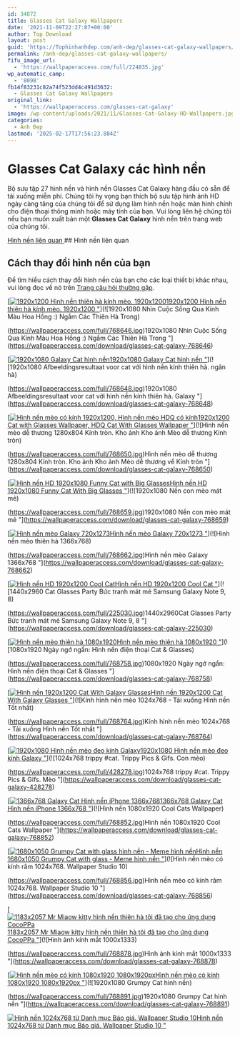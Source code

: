 ```yaml
---
id: 34872
title: Glasses Cat Galaxy Wallpapers
date: '2021-11-09T22:27:07+00:00'
author: Top Download
layout: post
guid: 'https://Tophinhanhdep.com/anh-dep/glasses-cat-galaxy-wallpapers/'
permalink: /anh-dep/glasses-cat-galaxy-wallpapers/
fifu_image_url:
  - 'https://wallpaperaccess.com/full/224835.jpg'
wp_automatic_camp:
  - '8098'
fb14f83231c82a74f523dd4c491d3632:
  - Glasses Cat Galaxy Wallpapers
original_link:
  - 'https://wallpaperaccess.com/glasses-cat-galaxy'
image: /wp-content/uploads/2021/11/Glasses-Cat-Galaxy-HD-Wallpapers.jpg
categories:
  - Ảnh Đẹp
lastmod: '2025-02-17T17:56:23.884Z'
---
```

# Glasses Cat Galaxy các hình nền

Bộ sưu tập 27 hình nền và hình nền Glasses Cat Galaxy hàng đầu có sẵn để tải xuống miễn phí. Chúng tôi hy vọng bạn thích bộ sưu tập hình ảnh HD ngày càng tăng của chúng tôi để sử dụng làm hình nền hoặc màn hình chính cho điện thoại thông minh hoặc máy tính của bạn. Vui lòng liên hệ chúng tôi nếu bạn muốn xuất bản một **Glasses Cat Galaxy** hình nền trên trang web của chúng tôi.

[Hình nền liên quan ](#related) ## Hình nền liên quan

## Cách thay đổi hình nền của bạn

Để tìm hiểu cách thay đổi hình nền của bạn cho các loại thiết bị khác nhau, vui lòng đọc về nó trên [Trang câu hỏi thường gặp](https://tophinhanhdep.com/faq/).

  
[[![1920x1200 Hình nền thiên hà kính mèo.  1920x1200](https://wallpaperaccess.com/full/224835.jpg)1920x1200 Hình nền thiên hà kính mèo. 1920x1200 "](https://wallpaperaccess.com/download/glasses-cat-galaxy-224835)](![1920x1080 Nhìn Cuộc Sống Qua Kính Màu Hoa Hồng :) Ngắm Các Thiên Hà Trong)

(https://wallpaperaccess.com/full/768646.jpg)1920x1080 Nhìn Cuộc Sống Qua Kính Màu Hoa Hồng :) Ngắm Các Thiên Hà Trong "](https://wallpaperaccess.com/download/glasses-cat-galaxy-768646)

[[![1920x1080 Galaxy Cat hình nền](https://wallpaperaccess.com/full/235421.jpg)1920x1080 Galaxy Cat hình nền "](https://wallpaperaccess.com/download/glasses-cat-galaxy-235421)](![1920x1080 Afbeeldingsresultaat voor cat với hình nền kính thiên hà.  ngân hà)

(https://wallpaperaccess.com/full/768648.jpg)1920x1080 Afbeeldingsresultaat voor cat với hình nền kính thiên hà. Galaxy "](https://wallpaperaccess.com/download/glasses-cat-galaxy-768648)

[[![Hình nền mèo có kính 1920x1200, Hình nền mèo HDQ có kính](https://wallpaperaccess.com/full/540860.jpg)1920x1200 Cat with Glasses Wallpaper, HDQ Cat With Glasses Wallpaper "](https://wallpaperaccess.com/download/glasses-cat-galaxy-540860)](![Hình nền mèo dễ thương 1280x804 Kính tròn.  Kho ảnh Kho ảnh Mèo dễ thương Kính tròn)

(https://wallpaperaccess.com/full/768650.jpg)Hình nền mèo dễ thương 1280x804 Kính tròn. Kho ảnh Kho ảnh Mèo dễ thương về Kính tròn "](https://wallpaperaccess.com/download/glasses-cat-galaxy-768650)

[[![Hình nền HD 1920x1080 Funny Cat with Big Glasses](https://wallpaperaccess.com/full/768657.jpg)Hình nền HD 1920x1080 Funny Cat With Big Glasses "](https://wallpaperaccess.com/download/glasses-cat-galaxy-768657)](![1920x1080 Nền con mèo mát mẻ)

(https://wallpaperaccess.com/full/768659.jpg)1920x1080 Nền con mèo mát mẻ "](https://wallpaperaccess.com/download/glasses-cat-galaxy-768659)

[[![Hình nền mèo Galaxy 720x1273](https://wallpaperaccess.com/full/768660.jpg)Hình nền mèo Galaxy 720x1273 "](https://wallpaperaccess.com/download/glasses-cat-galaxy-768660)](![Hình nền mèo thiên hà 1366x768)

(https://wallpaperaccess.com/full/768662.jpg)Hình nền mèo Galaxy 1366x768 "](https://wallpaperaccess.com/download/glasses-cat-galaxy-768662)

[[![Hình nền HD 1920x1200 Cool Cat](https://wallpaperaccess.com/full/540894.jpg)Hình nền HD 1920x1200 Cool Cat "](https://wallpaperaccess.com/download/glasses-cat-galaxy-540894)](![1440x2960 ​​Cat Glasses Party Bức tranh mát mẻ Samsung Galaxy Note 9, 8)

(https://wallpaperaccess.com/full/225030.jpg)1440x2960 ​​Cat Glasses Party Bức tranh mát mẻ Samsung Galaxy Note 9, 8 "](https://wallpaperaccess.com/download/glasses-cat-galaxy-225030)

[[![Hình nền mèo thiên hà 1080x1920](https://wallpaperaccess.com/full/768754.jpg)Hình nền mèo thiên hà 1080x1920 "](https://wallpaperaccess.com/download/glasses-cat-galaxy-768754)](![1080x1920 Ngày ngớ ngẩn: Hình nền điện thoại Cat & Glasses)

(https://wallpaperaccess.com/full/768758.jpg)1080x1920 Ngày ngớ ngẩn: Hình nền điện thoại Cat &amp; Glasses "](https://wallpaperaccess.com/download/glasses-cat-galaxy-768758)

[[![Hình nền 1920x1200 Cat With Galaxy Glasses](https://wallpaperaccess.com/full/768761.jpg)Hình nền 1920x1200 Cat With Galaxy Glasses "](https://wallpaperaccess.com/download/glasses-cat-galaxy-768761)](![Kính hình nền mèo 1024x768 - Tải xuống Hình nền Tốt nhất)

(https://wallpaperaccess.com/full/768764.jpg)Kính hình nền mèo 1024x768 - Tải xuống Hình nền Tốt nhất "](https://wallpaperaccess.com/download/glasses-cat-galaxy-768764)

[[![1920x1080 Hình nền mèo đeo kính Galaxy](https://wallpaperaccess.com/full/768768.jpg)1920x1080 Hình nền mèo đeo kính Galaxy "](https://wallpaperaccess.com/download/glasses-cat-galaxy-768768)](![1024x768 trippy #cat.  Trippy Pics & Gifs.  Con mèo)

(https://wallpaperaccess.com/full/428278.jpg)1024x768 trippy #cat. Trippy Pics &amp; Gifs. Mèo "](https://wallpaperaccess.com/download/glasses-cat-galaxy-428278)

[[![1366x768 Galaxy Cat Hình nền iPhone 1366x768](https://wallpaperaccess.com/full/768844.jpg)1366x768 Galaxy Cat Hình nền iPhone 1366x768 "](https://wallpaperaccess.com/download/glasses-cat-galaxy-768844)](![Hình nền 1080x1920 Cool Cats Wallpaper)

(https://wallpaperaccess.com/full/768852.jpg)Hình nền 1080x1920 Cool Cats Wallpaper "](https://wallpaperaccess.com/download/glasses-cat-galaxy-768852)

[[![1680x1050 Grumpy Cat with glass hình nền - Meme hình nền](https://wallpaperaccess.com/full/768855.jpg)Hình nền 1680x1050 Grumpy Cat with glass - Meme hình nền "](https://wallpaperaccess.com/download/glasses-cat-galaxy-768855)](![Hình nền mèo có kính râm 1024x768.  Wallpaper Studio 10)

(https://wallpaperaccess.com/full/768856.jpg)Hình nền mèo có kính râm 1024x768. Wallpaper Studio 10 "](https://wallpaperaccess.com/download/glasses-cat-galaxy-768856)

[[![1183x2057 Mr Miaow kitty hình nền thiên hà tôi đã tạo cho ứng dụng CocoPPa](https://wallpaperaccess.com/full/768867.jpg)1183x2057 Mr Miaow kitty hình nền thiên hà tôi đã tạo cho ứng dụng CocoPPa "](https://wallpaperaccess.com/download/glasses-cat-galaxy-768867)](![Hình ảnh kính mắt 1000x1333)

(https://wallpaperaccess.com/full/768878.jpg)Hình ảnh kính mắt 1000x1333 "](https://wallpaperaccess.com/download/glasses-cat-galaxy-768878)

[[![Hình nền mèo có kính 1080x1920 1080x1920px](https://wallpaperaccess.com/full/768885.jpg)Hình nền mèo có kính 1080x1920 1080x1920px "](https://wallpaperaccess.com/download/glasses-cat-galaxy-768885)](![1920x1080 Grumpy Cat hình nền)

(https://wallpaperaccess.com/full/768891.jpg)1920x1080 Grumpy Cat hình nền "](https://wallpaperaccess.com/download/glasses-cat-galaxy-768891)

[![Hình nền 1024x768 từ Danh mục Báo giá.  Wallpaper Studio 10](https://wallpaperaccess.com/full/768896.jpg)Hình nền 1024x768 từ Danh mục Báo giá. Wallpaper Studio 10 "](https://wallpaperaccess.com/download/glasses-cat-galaxy-768896)
